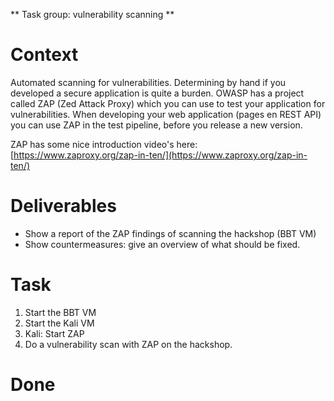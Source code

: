 \*\* Task group: vulnerability scanning \*\*

# Context

Automated scanning for vulnerabilities. Determining by hand if you developed a secure application is quite a burden. OWASP has a project called ZAP (Zed Attack Proxy) which you can use to test your application for vulnerabilities. When developing your web application (pages en REST API) you can use ZAP in the test pipeline, before you release a new version.

ZAP has some nice introduction video's here: [https://www.zaproxy.org/zap-in-ten/](https://www.zaproxy.org/zap-in-ten/)

# Deliverables

-   Show a report of the ZAP findings of scanning the hackshop (BBT VM)
-   Show countermeasures: give an overview of what should be fixed.

# Task

1.  Start the BBT VM
2.  Start the Kali VM
3.  Kali: Start ZAP
4.  Do a vulnerability scan with ZAP on the hackshop.

# Done
